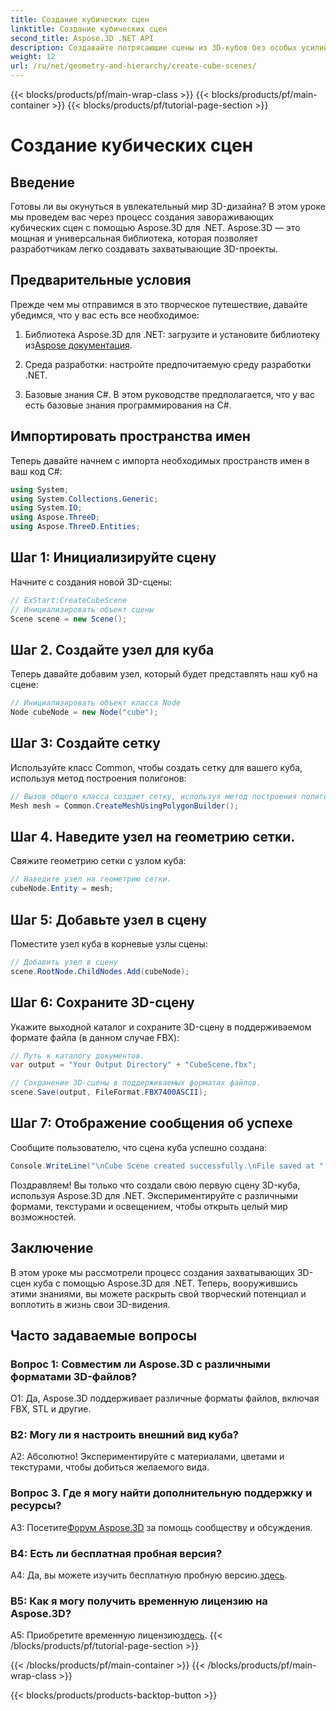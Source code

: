```yaml
---
title: Создание кубических сцен
linktitle: Создание кубических сцен
second_title: Aspose.3D .NET API
description: Создавайте потрясающие сцены из 3D-кубов без особых усилий с помощью Aspose.3D для .NET. Загрузите библиотеку, следуйте нашему пошаговому руководству и наслаждайтесь ее возможностями.
weight: 12
url: /ru/net/geometry-and-hierarchy/create-cube-scenes/
---
```


{{< blocks/products/pf/main-wrap-class >}}
{{< blocks/products/pf/main-container >}}
{{< blocks/products/pf/tutorial-page-section >}}

# Создание кубических сцен

## Введение

Готовы ли вы окунуться в увлекательный мир 3D-дизайна? В этом уроке мы проведем вас через процесс создания завораживающих кубических сцен с помощью Aspose.3D для .NET. Aspose.3D — это мощная и универсальная библиотека, которая позволяет разработчикам легко создавать захватывающие 3D-проекты.

## Предварительные условия

Прежде чем мы отправимся в это творческое путешествие, давайте убедимся, что у вас есть все необходимое:

1.  Библиотека Aspose.3D для .NET: загрузите и установите библиотеку из[Aspose документация](https://reference.aspose.com/3d/net/).

2. Среда разработки: настройте предпочитаемую среду разработки .NET.

3. Базовые знания C#. В этом руководстве предполагается, что у вас есть базовые знания программирования на C#.

## Импортировать пространства имен

Теперь давайте начнем с импорта необходимых пространств имен в ваш код C#:

```csharp
using System;
using System.Collections.Generic;
using System.IO;
using Aspose.ThreeD;
using Aspose.ThreeD.Entities;
```

## Шаг 1: Инициализируйте сцену

Начните с создания новой 3D-сцены:

```csharp
// ExStart:CreateCubeScene
// Инициализировать объект сцены
Scene scene = new Scene();
```

## Шаг 2. Создайте узел для куба

Теперь давайте добавим узел, который будет представлять наш куб на сцене:

```csharp
// Инициализировать объект класса Node
Node cubeNode = new Node("cube");
```

## Шаг 3: Создайте сетку

Используйте класс Common, чтобы создать сетку для вашего куба, используя метод построения полигонов:

```csharp
// Вызов общего класса создает сетку, используя метод построения полигонов, чтобы установить экземпляр сетки.
Mesh mesh = Common.CreateMeshUsingPolygonBuilder();
```

## Шаг 4. Наведите узел на геометрию сетки.

Свяжите геометрию сетки с узлом куба:

```csharp
// Наведите узел на геометрию сетки.
cubeNode.Entity = mesh;
```

## Шаг 5: Добавьте узел в сцену

Поместите узел куба в корневые узлы сцены:

```csharp
// Добавить узел в сцену
scene.RootNode.ChildNodes.Add(cubeNode);
```

## Шаг 6: Сохраните 3D-сцену

Укажите выходной каталог и сохраните 3D-сцену в поддерживаемом формате файла (в данном случае FBX):

```csharp
// Путь к каталогу документов.
var output = "Your Output Directory" + "CubeScene.fbx";

// Сохранение 3D-сцены в поддерживаемых форматах файлов.
scene.Save(output, FileFormat.FBX7400ASCII);
```

## Шаг 7: Отображение сообщения об успехе

Сообщите пользователю, что сцена куба успешно создана:

```csharp
Console.WriteLine("\nCube Scene created successfully.\nFile saved at " + output);
```

Поздравляем! Вы только что создали свою первую сцену 3D-куба, используя Aspose.3D для .NET. Экспериментируйте с различными формами, текстурами и освещением, чтобы открыть целый мир возможностей.

## Заключение

В этом уроке мы рассмотрели процесс создания захватывающих 3D-сцен куба с помощью Aspose.3D для .NET. Теперь, вооружившись этими знаниями, вы можете раскрыть свой творческий потенциал и воплотить в жизнь свои 3D-видения.

## Часто задаваемые вопросы

### Вопрос 1: Совместим ли Aspose.3D с различными форматами 3D-файлов?

О1: Да, Aspose.3D поддерживает различные форматы файлов, включая FBX, STL и другие.

### В2: Могу ли я настроить внешний вид куба?

А2: Абсолютно! Экспериментируйте с материалами, цветами и текстурами, чтобы добиться желаемого вида.

### Вопрос 3. Где я могу найти дополнительную поддержку и ресурсы?

 A3: Посетите[Форум Aspose.3D](https://forum.aspose.com/c/3d/18) за помощь сообществу и обсуждения.

### В4: Есть ли бесплатная пробная версия?

 A4: Да, вы можете изучить бесплатную пробную версию.[здесь](https://releases.aspose.com/).

### В5: Как я могу получить временную лицензию на Aspose.3D?

 A5: Приобретите временную лицензию[здесь](https://purchase.aspose.com/temporary-license/).
{{< /blocks/products/pf/tutorial-page-section >}}

{{< /blocks/products/pf/main-container >}}
{{< /blocks/products/pf/main-wrap-class >}}

{{< blocks/products/products-backtop-button >}}
